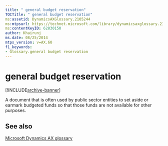 ```yaml
---
title: " general budget reservation"
TOCTitle: " general budget reservation"
ms:assetid: DynamicsAXGlossary.2105244
ms:mtpsurl: https://technet.microsoft.com/library/dynamicsaxglossary.2105244(v=AX.60)
ms:contentKeyID: 62830150
author: Khairunj
ms.date: 08/25/2014
mtps_version: v=AX.60
f1_keywords:
- Glossary.general budget reservation
---
```


# general budget reservation


[!INCLUDE[archive-banner](includes/archive-banner.md)]

A document that is often used by public sector entities to set aside or earmark budgeted funds so that those funds are not available for other purposes.

## See also

[Microsoft Dynamics AX glossary](glossary/microsoft-dynamics-ax-glossary.md)

  


